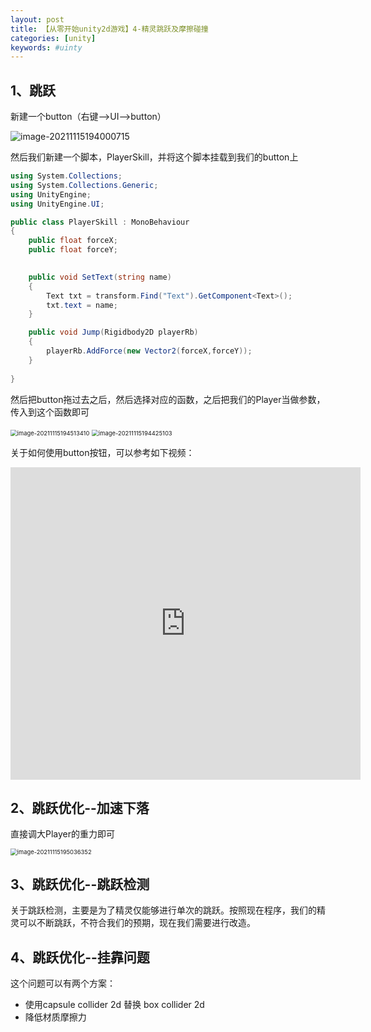 ```yaml
---
layout: post
title: 【从零开始unity2d游戏】4-精灵跳跃及摩擦碰撞
categories: [unity]
keywords: #uinty
---
```




## 1、跳跃

新建一个button（右键-->UI-->button）

![image-20211115194000715](http://beangogo.cn/assets/images/artcles/2021-10-24-[unity]-4-精灵跳跃及摩擦碰撞.assets/image-20211115194000715.png)



然后我们新建一个脚本，PlayerSkill，并将这个脚本挂载到我们的button上

```c#
using System.Collections;
using System.Collections.Generic;
using UnityEngine;
using UnityEngine.UI;

public class PlayerSkill : MonoBehaviour
{
    public float forceX;
    public float forceY;

   
    public void SetText(string name)
    {
        Text txt = transform.Find("Text").GetComponent<Text>();
        txt.text = name;
    }

    public void Jump(Rigidbody2D playerRb)
    {
        playerRb.AddForce(new Vector2(forceX,forceY));
    }
 
}
```

然后把button拖过去之后，然后选择对应的函数，之后把我们的Player当做参数，传入到这个函数即可

<img src="http://beangogo.cn/assets/images/artcles/2021-10-24-[unity]-4-精灵跳跃及摩擦碰撞.assets/image-20211115194513410.png" alt="image-20211115194513410" style="zoom:67%;" />

<img src="http://beangogo.cn/assets/images/artcles/2021-10-24-[unity]-4-精灵跳跃及摩擦碰撞.assets/image-20211115194425103.png" alt="image-20211115194425103" style="zoom: 67%;" />



关于如何使用button按钮，可以参考如下视频：

<iframe width="560" height="500" src="https://www.youtube.com/embed/kdkrjCF0KCo" title="YouTube video player" frameborder="0" allow="accelerometer; autoplay; clipboard-write; encrypted-media; gyroscope; picture-in-picture" allowfullscreen></iframe>



## 2、跳跃优化--加速下落

直接调大Player的重力即可

<img src="http://beangogo.cn/assets/images/artcles/2021-10-24-[unity]-4-精灵跳跃及摩擦碰撞.assets/image-20211115195036352.png" alt="image-20211115195036352" style="zoom:67%;" />



## 3、跳跃优化--跳跃检测

关于跳跃检测，主要是为了精灵仅能够进行单次的跳跃。按照现在程序，我们的精灵可以不断跳跃，不符合我们的预期，现在我们需要进行改造。







## 4、跳跃优化--挂靠问题

这个问题可以有两个方案：

- 使用capsule collider 2d 替换 box collider 2d
- 降低材质摩擦力







































